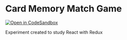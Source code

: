 # Card Memory Match Game

[![Open in CodeSandbox](https://img.shields.io/badge/Open%20in-CodeSandbox-blue?style=flat-square&logo=codesandbox)](https://githubbox.com/renatosoares/card-memory-match-game)

Experiment created to study React with Redux
